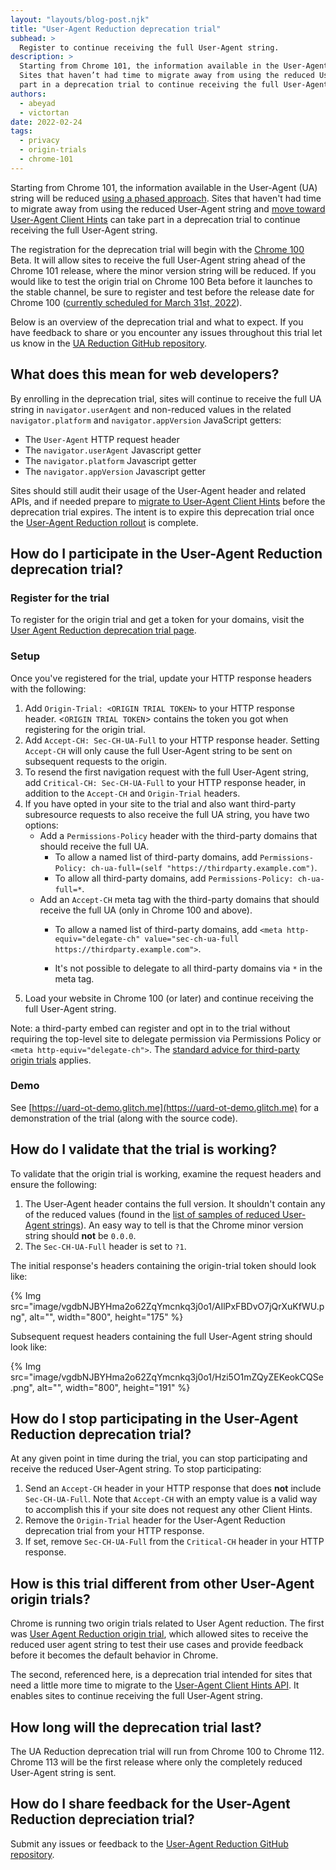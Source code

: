 ```yaml
---
layout: "layouts/blog-post.njk"
title: "User-Agent Reduction deprecation trial"
subhead: >
  Register to continue receiving the full User-Agent string.
description: >
  Starting from Chrome 101, the information available in the User-Agent string will be reduced.
  Sites that haven’t had time to migrate away from using the reduced User-Agent string can take
  part in a deprecation trial to continue receiving the full User-Agent string.
authors:
  - abeyad
  - victortan
date: 2022-02-24
tags:
  - privacy
  - origin-trials
  - chrome-101
---
```



Starting from Chrome 101, the information available in the User-Agent (UA) string will be reduced [using a phased approach](https://blog.chromium.org/2021/09/user-agent-reduction-origin-trial-and-dates.html). Sites that haven't had time to migrate away from using the reduced User-Agent string and [move toward User-Agent Client Hints](https://web.dev/migrate-to-ua-ch/) can take part in a deprecation trial to continue receiving the full User-Agent string.

The registration for the deprecation trial will begin with the [Chrome 100](https://chromiumdash.appspot.com/schedule) Beta. It will allow sites to receive the full User-Agent string ahead of the Chrome 101 release, where the minor version string will be reduced. If you would like to test the origin trial on Chrome 100 Beta before it launches to the stable channel, be sure to register and test before the release date for Chrome 100 ([currently scheduled for March 31st, 2022](https://chromiumdash.appspot.com/schedule)).

Below is an overview of the deprecation trial and what to expect. If you have feedback to share or you encounter any issues throughout this trial let us know in the [UA Reduction GitHub repository](https://github.com/miketaylr/user-agent-reduction/issues).

## What does this mean for web developers?

By enrolling in the deprecation trial, sites will continue to receive the full UA string in `navigator.userAgent` and non-reduced values in the related `navigator.platform` and `navigator.appVersion` JavaScript getters:

-   The `User-Agent` HTTP request header
-   The `navigator.userAgent` Javascript getter
-   The `navigator.platform` Javascript getter
-   The `navigator.appVersion` Javascript getter

Sites should still audit their usage of the User-Agent header and related APIs, and if needed prepare to [migrate to User-Agent Client Hints](https://web.dev/migrate-to-ua-ch/) before the deprecation trial expires. The intent is to expire this deprecation trial once the [User-Agent Reduction rollout](https://blog.chromium.org/2021/09/user-agent-reduction-origin-trial-and-dates.html) is complete.

## How do I participate in the User-Agent Reduction deprecation  trial?

### Register for the trial

To register for the origin trial and get a token for your domains, visit the [User Agent Reduction deprecation trial page](/origintrials/#/view_trial/2608710084154359809).

### Setup

Once you've registered for the trial, update your HTTP response headers with the following:

1.  Add `Origin-Trial: <ORIGIN TRIAL TOKEN>` to your HTTP response header. <`ORIGIN TRIAL TOKEN`> contains the token you got when registering for the origin trial.
1.  Add `Accept-CH: Sec-CH-UA-Full` to your HTTP response header. Setting `Accept-CH` will only cause the full User-Agent string to be sent on subsequent requests to the origin.
1. To resend the first navigation request with the full User-Agent string, add `Critical-CH: Sec-CH-UA-Full` to your HTTP response header, in addition to the `Accept-CH` and `Origin-Trial` headers.
1.  If you have opted in your site to the trial and also want third-party subresource requests to also receive the full UA string, you have two options:
    - Add a `Permissions-Policy` header with the third-party domains that should receive the full UA.
        -  To allow a named list of third-party domains, add `Permissions-Policy: ch-ua-full=(self "https://thirdparty.example.com")`.
        -  To allow all third-party domains, add `Permissions-Policy: ch-ua-full=*`.
    - Add an `Accept-CH` meta tag with the third-party domains that should receive the full UA (only in Chrome 100 and above).
        -  To allow a named list of third-party domains, add `<meta http-equiv="delegate-ch" value="sec-ch-ua-full https://thirdparty.example.com">`.

        -  It's not possible to delegate to all third-party domains via `*` in the meta tag.
1. Load your website in Chrome 100 (or later) and continue receiving the full User-Agent string.

Note: a third-party embed can register and opt in to the trial without requiring the top-level site to delegate permission via Permissions Policy or `<meta http-equiv="delegate-ch">`. The [standard advice for third-party origin trials](/docs/web-platform/third-party-origin-trials/) applies.

### Demo

See [https://uard-ot-demo.glitch.me](https://uard-ot-demo.glitch.me) for a demonstration of the trial (along with the source code).

## How do I validate that the trial is working?

To validate that the origin trial is working, examine the request headers and ensure the following:

1.  The User-Agent header contains the full version. It shouldn't contain any of the reduced values (found in the [list of samples of reduced User-Agent strings](https://www.chromium.org/updates/ua-reduction#TOC-Sample-UA-Strings:-Phase-4)). An easy way to tell is that the Chrome minor version string should **not** be `0.0.0`.
1.  The `Sec-CH-UA-Full` header is set to `?1`.

The initial response's headers containing the origin-trial token should look like:

{% Img src="image/vgdbNJBYHma2o62ZqYmcnkq3j0o1/AIlPxFBDvO7jQrXuKfWU.png", alt="", width="800", height="175" %}

Subsequent request headers containing the full User-Agent string should look like:

{% Img src="image/vgdbNJBYHma2o62ZqYmcnkq3j0o1/Hzi5O1mZQyZEKeokCQSe.png", alt="", width="800", height="191" %}

## How do I stop participating in the User-Agent Reduction deprecation trial?

At any given point in time during the trial, you can stop participating and receive the reduced User-Agent string. To stop participating:

1.  Send an `Accept-CH` header in your HTTP response that does **not** include `Sec-CH-UA-Full`. Note that `Accept-CH` with an empty value is a valid way to accomplish this if your site does not request any other Client Hints.
1.  Remove the `Origin-Trial` header for the User-Agent Reduction deprecation trial from your HTTP response.
1.  If set, remove `Sec-CH-UA-Full` from the `Critical-CH` header in your HTTP response.

## How is this trial different from other User-Agent origin trials?

Chrome is running two origin trials related to User Agent reduction. The first was [User Agent Reduction origin trial](/origintrials/#/view_trial/-7123568710593282047), which allowed sites to receive the reduced user agent string to test their use cases and provide feedback before it becomes the default behavior in Chrome.

The second, referenced here, is a deprecation trial intended for sites that need a little more time to migrate to the [User-Agent Client Hints API](https://developer.mozilla.org/docs/Web/API/User-Agent_Client_Hints_API). It enables sites to continue receiving the full User-Agent string.

## How long will the deprecation trial last?

The UA Reduction deprecation trial will run from Chrome 100 to Chrome 112. Chrome 113 will be the first release where only the completely reduced User-Agent string is sent.

## How do I share feedback for the User-Agent Reduction depreciation trial?

Submit any issues or feedback to the [User-Agent Reduction GitHub repository](https://github.com/miketaylr/user-agent-reduction/issues).
